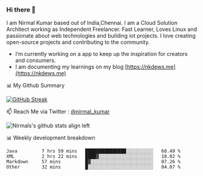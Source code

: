 ### Hi there 👋

 I am Nirmal Kumar based out of India,Chennai. I am a Cloud Solution Architect working as Independent Freelancer. Fast Learner, Loves Linux and passionate about web technologies and building iot projects. I love creating open-source projects and contributing to the community.

- I’m currently working on a app to keep up the inspiration for creators and consumers.
- I am documenting my learnings on my blog [https://nkdews.me](https://nkdews.me)


📊 My Github Summary

[![GitHub Streak](https://github-readme-streak-stats.herokuapp.com?user=nk-gears&theme=dark&hide_border=true&date_format=M%20j%5B%2C%20Y%5D)](https://git.io/streak-stats)


📫 Reach Me via  Twitter : [@nirmal_kumar](https://twitter.com/nirmal_kumar)

![Nirmals's github stats align left](https://github-readme-stats.vercel.app/api?username=nk-gears&show_icons=true)


📊 Weekly development breakdown

<!--START_SECTION:waka-->

```text
Java         7 hrs 59 mins   ███████████████░░░░░░░░░░   60.49 %
XML          2 hrs 22 mins   ████▓░░░░░░░░░░░░░░░░░░░░   18.02 %
Markdown     57 mins         █▓░░░░░░░░░░░░░░░░░░░░░░░   07.26 %
Other        32 mins         █░░░░░░░░░░░░░░░░░░░░░░░░   04.07 %
```

<!--END_SECTION:waka-->


